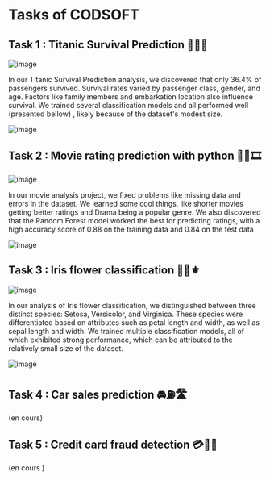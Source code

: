 # Tasks of CODSOFT

## Task 1 : Titanic Survival Prediction 🧊💑🚢

![image](https://github.com/chaymaemerhrioui1/CODSOFT/assets/128318349/45eadcd3-19cf-4590-9c9c-c55066508c04)


In our Titanic Survival Prediction analysis, we discovered that only 36.4% of passengers survived. Survival rates varied by passenger class, gender, and age. Factors like family members and embarkation location also influence survival. We trained several classification models and all performed well (presented bellow) , likely because of the dataset's modest size.

![image](https://github.com/chaymaemerhrioui1/CODSOFT/assets/128318349/8e23624f-02b6-442f-85ac-861d474b2577)

## Task 2 : Movie rating prediction with python 🎥🍿🎞️

![image](https://github.com/chaymaemerhrioui1/CODSOFT/assets/128318349/0982a91b-c5b0-44c7-bae4-d79e5b16fc51)


In our movie analysis project, we fixed problems like missing data and errors in the dataset. We learned some cool things, like shorter movies getting better ratings and Drama being a popular genre. We also discovered that the Random Forest model worked the best for predicting ratings, with a high accuracy score of 0.88 on the training data and 0.84 on the test data

![image](https://github.com/chaymaemerhrioui1/CODSOFT/assets/128318349/be63a543-09dd-4527-bf2d-7267fa9e6cd2)


## Task 3 : Iris flower classification 🥀🌻⚜️

![image](https://github.com/chaymaemerhrioui1/CODSOFT/assets/128318349/d83cb67e-73df-42ac-9397-662f09b8adff)

In our analysis of Iris flower classification, we distinguished between three distinct species: Setosa, Versicolor, and Virginica. These species were differentiated based on attributes such as petal length and width, as well as sepal length and width. We trained multiple classification models, all of which exhibited strong performance, which can be attributed to the relatively small size of the dataset.

![image](https://github.com/chaymaemerhrioui1/CODSOFT/assets/128318349/cdd4bf76-5a8c-4cc1-88d4-4be883249b31)


## Task 4 : Car sales prediction 🚘⛽🛣️

(en cours) 

## Task 5 : Credit card fraud detection 💳🏦💲

(en cours )



